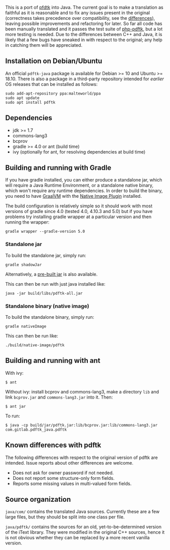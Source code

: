 This is a port of [pfdtk](https://www.pdflabs.com/tools/pdftk-server/)
into Java. The current goal is to make a translation as faithful as it
is reasonable and to fix any issues present in the original
(correctness takes precedence over compatibility, see the [differences](#known-differences-with-pdftk)),
leaving possible improvements and refactoring for
later. So far all code has been manually translated and it passes the
test suite of [php-pdftk](https://github.com/mikehaertl/php-pdftk),
but a lot more testing is needed. Due to the differences between C++
and Java, it is likely that a few bugs have sneaked in with respect to
the original; any help in catching them will be appreciated.

## Installation on Debian/Ubuntu

An official `pdftk-java` package is available for Debian >= 10 and
Ubuntu >= 18.10. There is also a package in a third-party repository
intended for *earlier* OS releases that can be installed as follows:

```
sudo add-apt-repository ppa:malteworld/ppa
sudo apt update
sudo apt install pdftk
```

## Dependencies

 - jdk >= 1.7
 - commons-lang3
 - bcprov
 - gradle >= 4.0 or ant (build time)
 - ivy (optionally for ant, for resolving dependencies at build time)

## Building and running with Gradle
If you have gradle installed, you can either produce a standalone jar, which will 
require a Java Runtime Environment, or a standalone native binary, which won't require 
any runtime dependencies. In order to build the binary, you need to have [GraalVM](https://www.graalvm.org) 
with the [Native Image Plugin](https://www.graalvm.org/docs/reference-manual/native-image/) installed.

The build configuration is relatively simple so it should work with most
versions of gradle since 4.0 (tested 4.0, 4.10.3 and 5.0) but if you have problems try
installing gradle wrapper at a particular version and then running the wrapper:
```
gradle wrapper --gradle-version 5.0
```

### Standalone jar

To build the standalone jar, simply run: 

```
gradle shadowJar
```
Alternatively, a [pre-built jar](https://gitlab.com/pdftk-java/pdftk/-/jobs/artifacts/master/file/build/libs/pdftk-all.jar?job=gradle) is also available.

This can then be run with just java installed like:
```
java -jar build/libs/pdftk-all.jar
```

### Standalone binary (native image)
To build the standalone binary, simply run:

```
gradle nativeImage
```

This can then be run like:
```
./build/native-image/pdftk
```

## Building and running with ant

With ivy:
```
$ ant
```

Without ivy: install bcprov and commons-lang3, make a directory `lib`
and link `bcprov.jar` and `commons-lang3.jar` into it. Then:
```
$ ant jar
```

To run:
```
$ java -cp build/jar/pdftk.jar:lib/bcprov.jar:lib/commons-lang3.jar com.gitlab.pdftk_java.pdftk
```

## Known differences with pdftk

The following differences with respect to the original version of
pdftk are intended. Issue reports about other differences are welcome.

- Does not ask for owner password if not needed.
- Does not report some structure-only form fields.
- Reports some missing values in multi-valued form fields.

## Source organization

`java/com/` contains the translated Java sources. Currently these are
a few large files, but they should be split into one class per file.

`java/pdftk/` contains the sources for an old, yet-to-be-determined
version of the iText library. They were modified in the original C++
sources, hence it is not obvious whether they can be replaced by a
more recent vanilla version.
